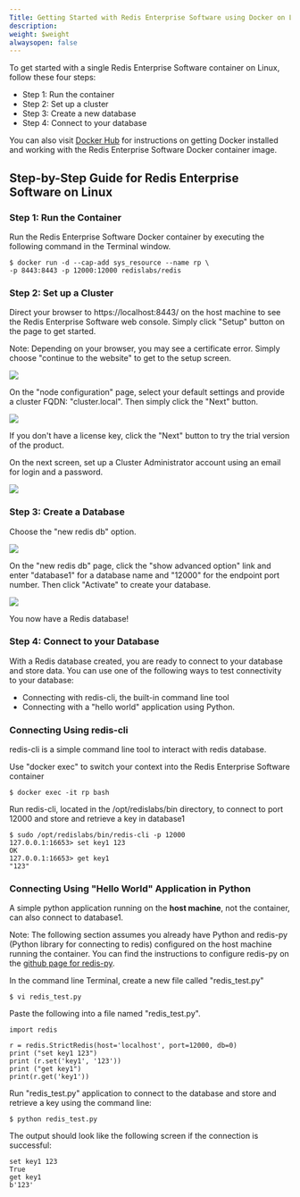 ```yaml
---
Title: Getting Started with Redis Enterprise Software using Docker on Linux
description: 
weight: $weight
alwaysopen: false
---
```

To get started with a single Redis Enterprise Software container on
Linux, follow these four steps:

-   Step 1: Run the container
-   Step 2: Set up a cluster
-   Step 3: Create a new database
-   Step 4: Connect to your database

You can also visit [Docker
Hub](https://hub.docker.com/r/redislabs/redis/) for instructions on
getting Docker installed and working with the Redis Enterprise Software
Docker container image.

## Step-by-Step Guide for Redis Enterprise Software on Linux

### Step 1: Run the Container

Run the Redis Enterprise Software Docker container by executing the
following command in the Terminal window.

``` {style="border: 2px solid #ddd; font-family: courier; background-color: #333; color: #fff; padding: 10px; -webkit-font-smoothing: auto;"}
$ docker run -d --cap-add sys_resource --name rp \
-p 8443:8443 -p 12000:12000 redislabs/redis
```

### Step 2: Set up a Cluster

Direct your browser to https://localhost:8443/ on the host machine to
see the Redis Enterprise Software web console. Simply click "Setup"
button on the page to get started.

Note: Depending on your browser, you may see a certificate error. Simply
choose "continue to the website" to get to the setup screen.

![](/images/rs/setup_linux.png)

On the "node configuration" page, select your default settings and
provide a cluster FQDN: "cluster.local". Then simply click the "Next"
button.

![](/images/rs/setup2_linux.png)

If you don't have a license key, click the "Next" button to try the
trial version of the product.

On the next screen, set up a Cluster Administrator account using
an email for login and a password.

![](/images/rs/Screenshot-from-2017-04-06-16-54-41.png)

### Step 3: Create a Database

Choose the "new redis db" option.

![](/images/rs/pick-db-linux.png)

On the "new redis db" page, click the "show advanced option" link and
enter "database1" for a database name and "12000" for the endpoint port
number. Then click "Activate" to create your database.

![](/images/rs/db-create-screen-linux.png?width=600&height=635)

You now have a Redis database!

### Step 4: Connect to your Database

With a Redis database created, you are ready to connect to your database
and store data. You can use one of the following ways to test
connectivity to your database:

-   Connecting with redis-cli, the built-in command line tool
-   Connecting with a "hello world" application using Python.

### Connecting Using redis-cli

redis-cli is a simple command line tool to interact with redis database.

Use "docker exec" to switch your context into the Redis Enterprise
Software container

``` {style="border: 2px solid #ddd; background-color: #333; color: #fff; padding: 10px; -webkit-font-smoothing: auto;"}
$ docker exec -it rp bash
```

Run redis-cli, located in the /opt/redislabs/bin directory, to connect
to port 12000 and store and retrieve a key in database1

``` {style="border: 2px solid #ddd; background-color: #333; color: #fff; padding: 10px; -webkit-font-smoothing: auto;"}
$ sudo /opt/redislabs/bin/redis-cli -p 12000
127.0.0.1:16653> set key1 123
OK
127.0.0.1:16653> get key1
"123"
```

### Connecting Using "Hello World" Application in Python

A simple python application running on the **host machine**, not the
container, can also connect to database1.

Note: The following section assumes you already have Python and redis-py
(Python library for connecting to redis) configured on the host machine
running the container. You can find the instructions to configure
redis-py on the [github page for
redis-py](https://github.com/andymccurdy/redis-py).

In the command line Terminal, create a new file called "redis\_test.py"

``` {style="border: 2px solid #ddd; background-color: #333; color: #fff; padding: 10px; -webkit-font-smoothing: auto;"}
$ vi redis_test.py
```

Paste the following into a file named "redis\_test.py".

``` {style="border: 2px solid #ddd; background-color: #333; color: #fff; padding: 10px; -webkit-font-smoothing: auto;"}
import redis

r = redis.StrictRedis(host='localhost', port=12000, db=0)
print ("set key1 123")
print (r.set('key1', '123'))
print ("get key1")
print(r.get('key1'))
```

Run "redis\_test.py" application to connect to the database and store
and retrieve a key using the command line:

``` {style="border: 2px solid #ddd; background-color: #333; color: #fff; padding: 10px; -webkit-font-smoothing: auto;"}
$ python redis_test.py
```

The output should look like the following screen if the connection is
successful:

``` {style="border: 2px solid #ddd; background-color: #333; color: #fff; padding: 10px; -webkit-font-smoothing: auto;"}
set key1 123
True
get key1
b'123'
```
